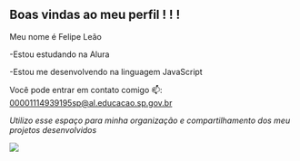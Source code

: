 ## Boas vindas ao meu perfil ! ! !
Meu nome é Felipe Leão 

-Estou estudando na Alura

-Estou me desenvolvendo na linguagem JavaScript

Você pode entrar em contato comigo 📫:
00001114939195sp@al.educacao.sp.gov.br

*Utilizo esse espaço para minha organização e compartilhamento dos meu projetos desenvolvidos*

![](https://www.bing.com/th?id=OIP.crZSMp83iWnZj1w7SilErwHaE0&w=186&h=106&c=8&rs=1&qlt=90&o=6&pid=3.1&rm=2)

<!--
**Alt10r/Alt10r** is a ✨ _special_ ✨ repository because its `README.md` (this file) appears on your GitHub profile.

Here are some ideas to get you started:

- 🔭 I’m currently working on ...
- 🌱 I’m currently learning ...
- 👯 I’m looking to collaborate on ...
- 🤔 I’m looking for help with ...
- 💬 Ask me about ...
- 📫 How to reach me: ...
- 😄 Pronouns: ...
- ⚡ Fun fact: ...
-->
